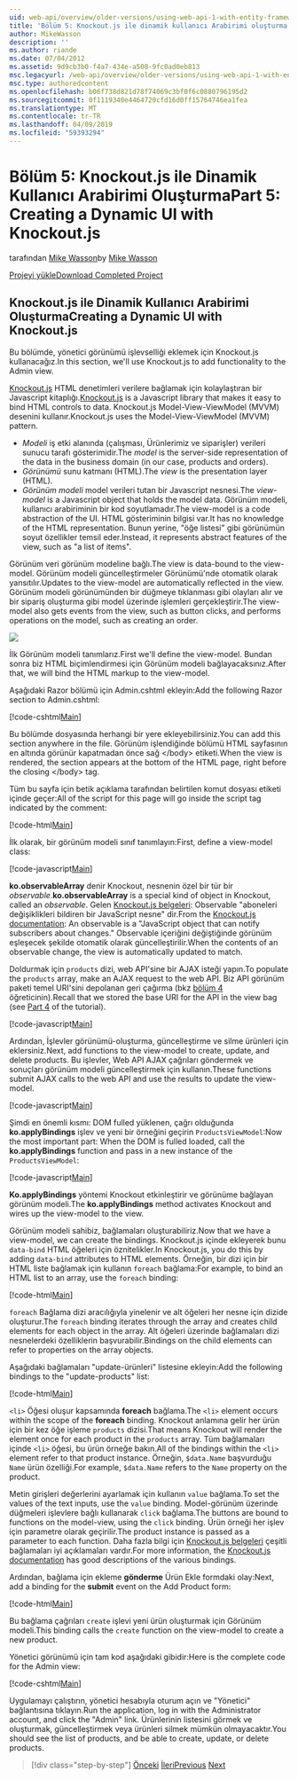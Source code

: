 ```yaml
---
uid: web-api/overview/older-versions/using-web-api-1-with-entity-framework-5/using-web-api-with-entity-framework-part-5
title: 'Bölüm 5: Knockout.js ile dinamik kullanıcı Arabirimi oluşturma | Microsoft Docs'
author: MikeWasson
description: ''
ms.author: riande
ms.date: 07/04/2012
ms.assetid: 9d9cb3b0-f4a7-434e-a508-9fc0ad0eb813
msc.legacyurl: /web-api/overview/older-versions/using-web-api-1-with-entity-framework-5/using-web-api-with-entity-framework-part-5
msc.type: authoredcontent
ms.openlocfilehash: b06f738d821d78f74069c3bf0f6c0880796195d2
ms.sourcegitcommit: 0f1119340e4464720cfd16d0ff15764746ea1fea
ms.translationtype: MT
ms.contentlocale: tr-TR
ms.lasthandoff: 04/09/2019
ms.locfileid: "59393294"
---
```

# <a name="part-5-creating-a-dynamic-ui-with-knockoutjs"></a><span data-ttu-id="9adad-102">Bölüm 5: Knockout.js ile Dinamik Kullanıcı Arabirimi Oluşturma</span><span class="sxs-lookup"><span data-stu-id="9adad-102">Part 5: Creating a Dynamic UI with Knockout.js</span></span>

<span data-ttu-id="9adad-103">tarafından [Mike Wasson](https://github.com/MikeWasson)</span><span class="sxs-lookup"><span data-stu-id="9adad-103">by [Mike Wasson](https://github.com/MikeWasson)</span></span>

[<span data-ttu-id="9adad-104">Projeyi yükle</span><span class="sxs-lookup"><span data-stu-id="9adad-104">Download Completed Project</span></span>](http://code.msdn.microsoft.com/ASP-NET-Web-API-with-afa30545)

## <a name="creating-a-dynamic-ui-with-knockoutjs"></a><span data-ttu-id="9adad-105">Knockout.js ile Dinamik Kullanıcı Arabirimi Oluşturma</span><span class="sxs-lookup"><span data-stu-id="9adad-105">Creating a Dynamic UI with Knockout.js</span></span>

<span data-ttu-id="9adad-106">Bu bölümde, yönetici görünümü işlevselliği eklemek için Knockout.js kullanacağız.</span><span class="sxs-lookup"><span data-stu-id="9adad-106">In this section, we'll use Knockout.js to add functionality to the Admin view.</span></span>

<span data-ttu-id="9adad-107">[Knockout.js](http://knockoutjs.com/) HTML denetimleri verilere bağlamak için kolaylaştıran bir Javascript kitaplığı.</span><span class="sxs-lookup"><span data-stu-id="9adad-107">[Knockout.js](http://knockoutjs.com/) is a Javascript library that makes it easy to bind HTML controls to data.</span></span> <span data-ttu-id="9adad-108">Knockout.js Model-View-ViewModel (MVVM) desenini kullanır.</span><span class="sxs-lookup"><span data-stu-id="9adad-108">Knockout.js uses the Model-View-ViewModel (MVVM) pattern.</span></span>

- <span data-ttu-id="9adad-109">*Modeli* iş etki alanında (çalışması, Ürünlerimiz ve siparişler) verileri sunucu tarafı gösterimidir.</span><span class="sxs-lookup"><span data-stu-id="9adad-109">The *model* is the server-side representation of the data in the business domain (in our case, products and orders).</span></span>
- <span data-ttu-id="9adad-110">*Görünümü* sunu katmanı (HTML).</span><span class="sxs-lookup"><span data-stu-id="9adad-110">The *view* is the presentation layer (HTML).</span></span>
- <span data-ttu-id="9adad-111">*Görünüm modeli* model verileri tutan bir Javascript nesnesi.</span><span class="sxs-lookup"><span data-stu-id="9adad-111">The *view-model* is a Javascript object that holds the model data.</span></span> <span data-ttu-id="9adad-112">Görünüm modeli, kullanıcı arabiriminin bir kod soyutlamadır.</span><span class="sxs-lookup"><span data-stu-id="9adad-112">The view-model is a code abstraction of the UI.</span></span> <span data-ttu-id="9adad-113">HTML gösteriminin bilgisi var.</span><span class="sxs-lookup"><span data-stu-id="9adad-113">It has no knowledge of the HTML representation.</span></span> <span data-ttu-id="9adad-114">Bunun yerine, "öğe listesi" gibi görünümün soyut özellikler temsil eder.</span><span class="sxs-lookup"><span data-stu-id="9adad-114">Instead, it represents abstract features of the view, such as "a list of items".</span></span>

<span data-ttu-id="9adad-115">Görünüm veri görünüm modeline bağlı.</span><span class="sxs-lookup"><span data-stu-id="9adad-115">The view is data-bound to the view-model.</span></span> <span data-ttu-id="9adad-116">Görünüm modeli güncelleştirmeler Görünümü'nde otomatik olarak yansıtılır.</span><span class="sxs-lookup"><span data-stu-id="9adad-116">Updates to the view-model are automatically reflected in the view.</span></span> <span data-ttu-id="9adad-117">Görünüm modeli görünümünden bir düğmeye tıklanması gibi olayları alır ve bir sipariş oluşturma gibi model üzerinde işlemleri gerçekleştirir.</span><span class="sxs-lookup"><span data-stu-id="9adad-117">The view-model also gets events from the view, such as button clicks, and performs operations on the model, such as creating an order.</span></span>

![](using-web-api-with-entity-framework-part-5/_static/image1.png)

<span data-ttu-id="9adad-118">İlk Görünüm modeli tanımlarız.</span><span class="sxs-lookup"><span data-stu-id="9adad-118">First we'll define the view-model.</span></span> <span data-ttu-id="9adad-119">Bundan sonra biz HTML biçimlendirmesi için Görünüm modeli bağlayacaksınız.</span><span class="sxs-lookup"><span data-stu-id="9adad-119">After that, we will bind the HTML markup to the view-model.</span></span>

<span data-ttu-id="9adad-120">Aşağıdaki Razor bölümü için Admin.cshtml ekleyin:</span><span class="sxs-lookup"><span data-stu-id="9adad-120">Add the following Razor section to Admin.cshtml:</span></span>

[!code-cshtml[Main](using-web-api-with-entity-framework-part-5/samples/sample1.cshtml)]

<span data-ttu-id="9adad-121">Bu bölümde dosyasında herhangi bir yere ekleyebilirsiniz.</span><span class="sxs-lookup"><span data-stu-id="9adad-121">You can add this section anywhere in the file.</span></span> <span data-ttu-id="9adad-122">Görünüm işlendiğinde bölümü HTML sayfasının en altında görünür kapatmadan önce sağ &lt;/body&gt; etiketi.</span><span class="sxs-lookup"><span data-stu-id="9adad-122">When the view is rendered, the section appears at the bottom of the HTML page, right before the closing &lt;/body&gt; tag.</span></span>

<span data-ttu-id="9adad-123">Tüm bu sayfa için betik açıklama tarafından belirtilen komut dosyası etiketi içinde geçer:</span><span class="sxs-lookup"><span data-stu-id="9adad-123">All of the script for this page will go inside the script tag indicated by the comment:</span></span>

[!code-html[Main](using-web-api-with-entity-framework-part-5/samples/sample2.html)]

<span data-ttu-id="9adad-124">İlk olarak, bir görünüm modeli sınıf tanımlayın:</span><span class="sxs-lookup"><span data-stu-id="9adad-124">First, define a view-model class:</span></span>

[!code-javascript[Main](using-web-api-with-entity-framework-part-5/samples/sample3.js)]

<span data-ttu-id="9adad-125">**ko.observableArray** denir Knockout, nesnenin özel bir tür bir *observable*.</span><span class="sxs-lookup"><span data-stu-id="9adad-125">**ko.observableArray** is a special kind of object in Knockout, called an *observable*.</span></span> <span data-ttu-id="9adad-126">Gelen [Knockout.js belgeleri](http://knockoutjs.com/documentation/observables.html): Observable "aboneleri değişiklikleri bildiren bir JavaScript nesne" dir.</span><span class="sxs-lookup"><span data-stu-id="9adad-126">From the [Knockout.js documentation](http://knockoutjs.com/documentation/observables.html): An observable is a "JavaScript object that can notify subscribers about changes."</span></span> <span data-ttu-id="9adad-127">Observable içeriğini değiştiğinde görünüm eşleşecek şekilde otomatik olarak güncelleştirilir.</span><span class="sxs-lookup"><span data-stu-id="9adad-127">When the contents of an observable change, the view is automatically updated to match.</span></span>

<span data-ttu-id="9adad-128">Doldurmak için `products` dizi, web API'sine bir AJAX isteği yapın.</span><span class="sxs-lookup"><span data-stu-id="9adad-128">To populate the `products` array, make an AJAX request to the web API.</span></span> <span data-ttu-id="9adad-129">Biz API görünüm paketi temel URI'sini depolanan geri çağırma (bkz [bölüm 4](using-web-api-with-entity-framework-part-4.md) öğreticinin).</span><span class="sxs-lookup"><span data-stu-id="9adad-129">Recall that we stored the base URI for the API in the view bag (see [Part 4](using-web-api-with-entity-framework-part-4.md) of the tutorial).</span></span>

[!code-javascript[Main](using-web-api-with-entity-framework-part-5/samples/sample4.js?highlight=5)]

<span data-ttu-id="9adad-130">Ardından, İşlevler görünümü-oluşturma, güncelleştirme ve silme ürünleri için eklersiniz.</span><span class="sxs-lookup"><span data-stu-id="9adad-130">Next, add functions to the view-model to create, update, and delete products.</span></span> <span data-ttu-id="9adad-131">Bu işlevler, Web API AJAX çağrıları göndermek ve sonuçları görünüm modeli güncelleştirmek için kullanın.</span><span class="sxs-lookup"><span data-stu-id="9adad-131">These functions submit AJAX calls to the web API and use the results to update the view-model.</span></span>

[!code-javascript[Main](using-web-api-with-entity-framework-part-5/samples/sample5.js?highlight=7)]

<span data-ttu-id="9adad-132">Şimdi en önemli kısmı: DOM fulled yüklenen, çağrı olduğunda **ko.applyBindings** işlev ve yeni bir örneğini geçirin `ProductsViewModel`:</span><span class="sxs-lookup"><span data-stu-id="9adad-132">Now the most important part: When the DOM is fulled loaded, call the **ko.applyBindings** function and pass in a new instance of the `ProductsViewModel`:</span></span>

[!code-javascript[Main](using-web-api-with-entity-framework-part-5/samples/sample6.js)]

<span data-ttu-id="9adad-133">**Ko.applyBindings** yöntemi Knockout etkinleştirir ve görünüme bağlayan görünüm modeli.</span><span class="sxs-lookup"><span data-stu-id="9adad-133">The **ko.applyBindings** method activates Knockout and wires up the view-model to the view.</span></span>

<span data-ttu-id="9adad-134">Görünüm modeli sahibiz, bağlamaları oluşturabiliriz.</span><span class="sxs-lookup"><span data-stu-id="9adad-134">Now that we have a view-model, we can create the bindings.</span></span> <span data-ttu-id="9adad-135">Knockout.js içinde ekleyerek bunu `data-bind` HTML öğeleri için öznitelikler.</span><span class="sxs-lookup"><span data-stu-id="9adad-135">In Knockout.js, you do this by adding `data-bind` attributes to HTML elements.</span></span> <span data-ttu-id="9adad-136">Örneğin, bir dizi için bir HTML liste bağlamak için kullanın `foreach` bağlama:</span><span class="sxs-lookup"><span data-stu-id="9adad-136">For example, to bind an HTML list to an array, use the `foreach` binding:</span></span>

[!code-html[Main](using-web-api-with-entity-framework-part-5/samples/sample7.html?highlight=1)]

<span data-ttu-id="9adad-137">`foreach` Bağlama dizi aracılığıyla yinelenir ve alt öğeleri her nesne için dizide oluşturur.</span><span class="sxs-lookup"><span data-stu-id="9adad-137">The `foreach` binding iterates through the array and creates child elements for each object in the array.</span></span> <span data-ttu-id="9adad-138">Alt öğeleri üzerinde bağlamaları dizi nesnelerdeki özelliklerin başvurabilir.</span><span class="sxs-lookup"><span data-stu-id="9adad-138">Bindings on the child elements can refer to properties on the array objects.</span></span>

<span data-ttu-id="9adad-139">Aşağıdaki bağlamaları "update-ürünleri" listesine ekleyin:</span><span class="sxs-lookup"><span data-stu-id="9adad-139">Add the following bindings to the "update-products" list:</span></span>

[!code-html[Main](using-web-api-with-entity-framework-part-5/samples/sample8.html)]

<span data-ttu-id="9adad-140">`<li>` Öğesi oluşur kapsamında **foreach** bağlama.</span><span class="sxs-lookup"><span data-stu-id="9adad-140">The `<li>` element occurs within the scope of the **foreach** binding.</span></span> <span data-ttu-id="9adad-141">Knockout anlamına gelir her ürün için bir kez öğe işleme `products` dizisi.</span><span class="sxs-lookup"><span data-stu-id="9adad-141">That means Knockout will render the element once for each product in the `products` array.</span></span> <span data-ttu-id="9adad-142">Tüm bağlamaları içinde `<li>` öğesi, bu ürün örneğe bakın.</span><span class="sxs-lookup"><span data-stu-id="9adad-142">All of the bindings within the `<li>` element refer to that product instance.</span></span> <span data-ttu-id="9adad-143">Örneğin, `$data.Name` başvurduğu `Name` ürün özelliği.</span><span class="sxs-lookup"><span data-stu-id="9adad-143">For example, `$data.Name` refers to the `Name` property on the product.</span></span>

<span data-ttu-id="9adad-144">Metin girişleri değerlerini ayarlamak için kullanın `value` bağlama.</span><span class="sxs-lookup"><span data-stu-id="9adad-144">To set the values of the text inputs, use the `value` binding.</span></span> <span data-ttu-id="9adad-145">Model-görünüm üzerinde düğmeleri işlevlere bağlı kullanarak `click` bağlama.</span><span class="sxs-lookup"><span data-stu-id="9adad-145">The buttons are bound to functions on the model-view, using the `click` binding.</span></span> <span data-ttu-id="9adad-146">Ürün örneği her işlev için parametre olarak geçirilir.</span><span class="sxs-lookup"><span data-stu-id="9adad-146">The product instance is passed as a parameter to each function.</span></span> <span data-ttu-id="9adad-147">Daha fazla bilgi için [Knockout.js belgeleri](http://knockoutjs.com/documentation/observables.html) çeşitli bağlamaları iyi açıklamaları vardır.</span><span class="sxs-lookup"><span data-stu-id="9adad-147">For more information, the [Knockout.js documentation](http://knockoutjs.com/documentation/observables.html) has good descriptions of the various bindings.</span></span>

<span data-ttu-id="9adad-148">Ardından, bağlama için ekleme **gönderme** Ürün Ekle formdaki olay:</span><span class="sxs-lookup"><span data-stu-id="9adad-148">Next, add a binding for the **submit** event on the Add Product form:</span></span>

[!code-html[Main](using-web-api-with-entity-framework-part-5/samples/sample9.html)]

<span data-ttu-id="9adad-149">Bu bağlama çağrıları `create` işlevi yeni ürün oluşturmak için Görünüm modeli.</span><span class="sxs-lookup"><span data-stu-id="9adad-149">This binding calls the `create` function on the view-model to create a new product.</span></span>

<span data-ttu-id="9adad-150">Yönetici görünümü için tam kod aşağıdaki gibidir:</span><span class="sxs-lookup"><span data-stu-id="9adad-150">Here is the complete code for the Admin view:</span></span>

[!code-cshtml[Main](using-web-api-with-entity-framework-part-5/samples/sample10.cshtml)]

<span data-ttu-id="9adad-151">Uygulamayı çalıştırın, yönetici hesabıyla oturum açın ve "Yönetici" bağlantısına tıklayın.</span><span class="sxs-lookup"><span data-stu-id="9adad-151">Run the application, log in with the Administrator account, and click the "Admin" link.</span></span> <span data-ttu-id="9adad-152">Ürünlerinin listesini görmek ve oluşturmak, güncelleştirmek veya ürünleri silmek mümkün olmayacaktır.</span><span class="sxs-lookup"><span data-stu-id="9adad-152">You should see the list of products, and be able to create, update, or delete products.</span></span>

> [!div class="step-by-step"]
> <span data-ttu-id="9adad-153">[Önceki](using-web-api-with-entity-framework-part-4.md)
> [İleri](using-web-api-with-entity-framework-part-6.md)</span><span class="sxs-lookup"><span data-stu-id="9adad-153">[Previous](using-web-api-with-entity-framework-part-4.md)
[Next](using-web-api-with-entity-framework-part-6.md)</span></span>
